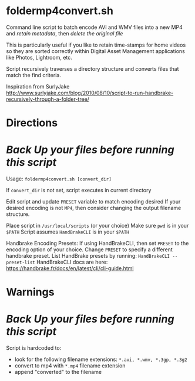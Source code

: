 # foldermp4convert.sh
Command line script to batch encode AVI and WMV files into a new MP4 and *retain metadata*, then *delete the original file*

This is particularly useful if you like to retain time-stamps for home videos so they are sorted correctly within Digital Asset Management applications like Photos, Lightroom, etc.

Script recursively traverses a directory structure and converts files that match the find criteria.

Inspiration from SurlyJake
http://www.surlyjake.com/blog/2010/08/10/script-to-run-handbrake-recursively-through-a-folder-tree/


# Directions

# *Back Up your files before running this script*

Usage: `foldermp4convert.sh [convert_dir]`

If `convert_dir` is not set, script executes in current directory

Edit script and update `PRESET` variable to match encoding desired
If your desired encoding is not `MP4`, then consider changing the output filename structure.

Place script in `/usr/local/scripts` (or your choice)
Make sure `pwd` is in your `$PATH`
Script assumes `HandBrakeCLI` is in your `$PATH`


Handbrake Encoding Presets:
If using HandBrakeCLI, then set `PRESET` to the encoding option of your choice.
Change `PRESET` to specify a different handbrake preset. 
List HandBrake presets by running: `HandBrakeCLI --preset-list`
HandBrakeCLI docs are here: https://handbrake.fr/docs/en/latest/cli/cli-guide.html


# Warnings

# *Back Up your files before running this script*

Script is hardcoded to:
- look for the following filename extensions: `*.avi, *.wmv, *.3gp, *.3g2`
- convert to mp4 with `*.mp4` filename extension
- append "converted" to the filename
